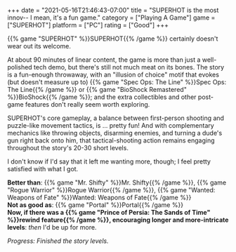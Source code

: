 +++
date = "2021-05-16T21:46:43-07:00"
title = "SUPERHOT is the most innov-- I mean, it's a fun game."
category = ["Playing A Game"]
game = ["SUPERHOT"]
platform = ["PC"]
rating = ["Good"]
+++

{{% game "SUPERHOT" %}}SUPERHOT{{% /game %}} certainly doesn't wear out its welcome.

At about 90 minutes of linear content, the game is more than just a well-polished tech demo, but there's still not much meat on its bones.  The story is a fun-enough throwaway, with an "illusion of choice" motif that evokes (but doesn't measure up to) {{% game "Spec Ops: The Line" %}}Spec Ops: The Line{{% /game %}} or {{% game "BioShock Remastered" %}}BioShock{{% /game %}}; and the extra collectibles and other post-game features don't really seem worth exploring.

SUPERHOT's core gameplay, a balance between first-person shooting and puzzle-like movement tactics, is ... pretty fun!  And with complementary mechanics like throwing objects, disarming enemies, and turning a dude's gun right back onto him, that tactical-shooting action remains engaging throughout the story's 20-30 short levels.

I don't know if I'd say that it left me wanting more, though; I feel pretty satisfied with what I got.

<b>Better than</b>: {{% game "Mr. Shifty" %}}Mr. Shifty{{% /game %}}, {{% game "Rogue Warrior" %}}Rogue Warrior{{% /game %}}, {{% game "Wanted: Weapons of Fate" %}}Wanted: Weapons of Fate{{% /game %}}  
<b>Not as good as</b>: {{% game "Portal" %}}Portal{{% /game %}}  
<b>Now, if there was a {{% game "Prince of Persia: The Sands of Time" %}}rewind feature{{% /game %}}, encouraging longer and more-intricate levels</b>: <i>then</i> I'd be up for more.

<i>Progress: Finished the story levels.</i>
